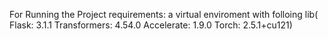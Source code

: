 For Running the Project 
requirements:
a virtual enviroment with folloing lib(
Flask: 3.1.1
Transformers: 4.54.0
Accelerate: 1.9.0
Torch: 2.5.1+cu121)

